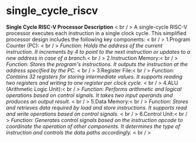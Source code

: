 # single_cycle_riscv
**Single Cycle RISC-V Processor Description** < br / > 
A single-cycle RISC-V processor executes each instruction in a single clock cycle. This simplified processor design includes the following key components: < br / > 
1.Program Counter (PC): < br / >
_Function: Holds the address of the current instruction. It increments by 4 to point to the next instruction or updates to a new address in case of a branch._< br / >
2.Instruction Memory:< br / >
_Function: Stores the program's instructions. It outputs the instruction at the address specified by the PC._ < br / >
3.Register File:< br / > 
_Function: Contains 32 registers for storing intermediate values. It supports reading two registers and writing to one register per clock cycle._ < br / >
4.ALU (Arithmetic Logic Unit):< br / >
_Function: Performs arithmetic and logical operations based on control signals. It takes two input operands and produces an output result._ < br / >
5.Data Memory:< br / >
_Function: Stores and retrieves data required by load and store instructions. It supports read and write operations based on control signals._ < br / >
6.Control Unit:< br / >
_Function: Generates control signals based on the instruction opcode to coordinate the operation of other components. It determines the type of instruction and controls the data paths accordingly._ < br / >
